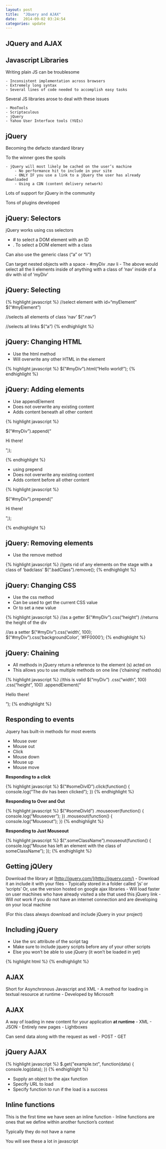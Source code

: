 ```yaml
---
layout: post
title:  "JQuery and AJAX"
date:   2014-09-02 03:24:54
categories: update
---
```



JQuery and AJAX
-------------------------

Javascript Libraries
-------------------------

Writing plain JS can be troublesome

	- Inconsistent implementation across browsers
	- Extremely long syntax
	- Several lines of code needed to accomplish easy tasks

Several JS libraries arose to deal with these issues

	- MooTools
	- Scriptaculous
	- jQuery
	- Yahoo User Interface tools (YUIs)

jQuery
--------------------------

Becoming the defacto standard library

To the winner goes the spoils

	- jQuery will most likely be cached on the user’s machine
		- No performance hit to include in your site
		- ONLY IF you use a link to a jQuery the user has already downloaded
		- Using a CDN (content delivery network)

Lots of support for jQuery in the community

Tons of plugins developed

jQuery: Selectors
--------------------------

jQuery works using css selectors

 - \# to select a DOM element with an ID
 - . To select a DOM element with a class

Can also use the generic class (“a” or “li”)

Can target nested objects with a space
	- \#myDiv .nav li
	- The above would select all the li elements inside of anything with a class of ‘nav’ inside of a div with id of ‘myDiv’


jQuery: Selecting
-------------------------------

{% highlight javascript %}
//select element with id=“myElement”
$(“#myElement”)

//selects all elements of class ‘nav’
$(“.nav”)

//selects all links
$(“a”)
{% endhighlight %}


jQuery: Changing HTML
-------------------------------

- Use the html method
- Will overwrite any other HTML in the element

{% highlight javascript %}
$(“#myDiv”).html(“Hello world!”);
{% endhighlight %}


jQuery: Adding elements
------------------------------

- Use appendElement
- Does not overwrite any existing content
- Adds content beneath all other content

{% highlight javascript %}

$(“#myDiv”).append(“<p>Hi there!</p>”;);

{% endhighlight %}


- using prepend
- Does not overwrite any existing content
- Adds content before all other content

{% highlight javascript %}

$(“#myDiv”).prepend(“<p>Hi there!</p>”;);

{% endhighlight %}


jQuery: Removing elements
--------------------------------

- Use the remove method

{% highlight javascript %}
//gets rid of any elements on the stage with a class of ‘badclass’
$(“.badClass”).remove();
{% endhighlight %}


jQuery: Changing CSS
--------------------------------

- Use the css method
- Can be used to get the current CSS value
- Or to set a new value

{% highlight javascript %}
//as a getter
$(“#myDiv”).css(“height”) //returns the height of the div

//as a setter
$(“#myDiv”).css(‘width’, 100);
$(“#myDiv”).css(‘backgroundColor’, ‘#FF0000’);
{% endhighlight %}


jQuery: Chaining
----------------------------------

- All methods in jQuery return a reference to the element (s) acted on
- This allows you to use multiple methods on one line (‘chaining’ methods)

{% highlight javascript %}
//this is valid
$(“myDiv”)
	.css(“width”, 100)
	.css(“height”, 100)
	.appendElement(“<p>Hello there!</p>”);
{% endhighlight %}


Responding to events
-----------------------------------

Jquery has built-in methods for most events

- Mouse over
- Mouse out
- Click
- Mouse down
- Mouse up
- Mouse move

**Responding to a click**

{% highlight javascript %}
$(“#someDivID”).click(function() {
	console.log(“The div has been clicked”);
})
{% endhighlight %}

**Responding to Over and Out**

{% highlight javascript %}
$(“#someDivId”)
	.mouseover(function() {
		console.log(“Mouseover”);
	})
	.mouseout(function() {
		console.log(“Mouseout”);
	})
{% endhighlight %}

**Responding to Just Mouseout**

{% highlight javascript %}
$(“.someClassName”).mouseout(function() {
	console.log(“Mouse has left an element with the class of someClassName”);
});
{% endhighlight %}

Getting jQUery
---------------------------------------

Download the library at [http://jquery.com/](http://jquery.com/)
	- Download it an include it with your files
	- Typically stored in a folder called ‘js’ or ‘scripts’
Or, use the version hosted on google ajax libraries
	- Will load faster on user machines who have already visited a site that used this jQuery link
	- Will _not_ work if you do not have an internet connection and are developing on your local machine


(For this class always download and include jQuery in your project)

Including jQuery
----------------------------------------

- Use the src attribute of the script tag
- Make sure to include jquery scripts before any of your other scripts
- Else you won’t be able to use jQuery (it won’t be loaded in yet)

{% highlight html %}
	<script src="js/jquery.min.js"></script>
{% endhighlight %}

AJAX
-----------------------------------------

Short for Asynchronous Javascript and XML
	- A method for loading in textual resource at runtime
	- Developed by Microsoft


AJAX
-------------------------------------------

A way of loading in new content for your application **at runtime**
	- XML
	- JSON
	- Entirely new pages
	- Lightboxes

Can send data along with the request as well
	- POST
	- GET

jQuery AJAX
---------------------------------------------

{% highlight javascript %}
$.get("example.txt", function(data) {
	console.log(data);
})
{% endhighlight %}

- Supply an object to the ajax function
- Specify URL to load
- Specify function to run if the load is a success


Inline functions
---------------------------------------------

This is the first time we have seen an inline function
	- Inline functions are ones that we define within another function’s context

Typically they do not have a name

You will see these a lot in javascript